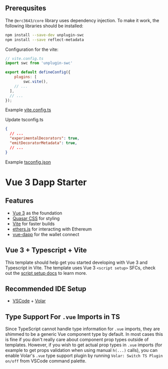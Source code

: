 ## Prerequsites

The `@erc3643/core` library uses dependency injection. To make it work, the following libraries should be installed:

```bash
npm install --save-dev unplugin-swc
npm install --save reflect-metadata
```

Configuration for the vite:

```javascript
// vite.config.ts
import swc from 'unplugin-swc'

export default defineConfig({
	plugins: [
		swc.vite(),
    // ...
  ],
  // ...
});
```
Example [vite.config.ts](./vite.config.ts)

Update tsconfig.ts

```json
{
  // ...
  "experimentalDecorators": true,
  "emitDecoratorMetadata": true,
  // ...
}

```

Example [tsconfig.json](./tsconfig.json)

# Vue 3 Dapp Starter

## Features
- [Vue 3](https://v3.vuejs.org/guide/introduction.html#what-is-vue-js) as the foundation
- [Quasar CSS](https://quasar.dev/start/pick-quasar-flavour) for styling
- [Vite](https://vitejs.dev/guide/) for faster builds
- [ethers.js](https://docs.ethers.io/v5/) for interacting with Ethereum
- [vue-dapp](https://github.com/chnejohnson/vue-dapp) for the wallet connect

## Vue 3 + Typescript + Vite

This template should help get you started developing with Vue 3 and Typescript in Vite. The template uses Vue 3 `<script setup>` SFCs, check out the [script setup docs](https://v3.vuejs.org/api/sfc-script-setup.html#sfc-script-setup) to learn more.

## Recommended IDE Setup

- [VSCode](https://code.visualstudio.com/) + [Volar](https://marketplace.visualstudio.com/items?itemName=johnsoncodehk.volar)

## Type Support For `.vue` Imports in TS

Since TypeScript cannot handle type information for `.vue` imports, they are shimmed to be a generic Vue component type by default. In most cases this is fine if you don't really care about component prop types outside of templates. However, if you wish to get actual prop types in `.vue` imports (for example to get props validation when using manual `h(...)` calls), you can enable Volar's `.vue` type support plugin by running `Volar: Switch TS Plugin on/off` from VSCode command palette.

